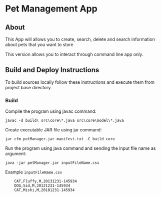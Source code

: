 Pet Management App
==================

About
-----
This App will allows you to create, search, delete and search information about pets that you want to store

This version allows you to interact through command line app only.


Build and Deploy Instructions
-----------------------------
To build sources locally follow these instructions and execute them from project base directory.

### Build 
Compile the program using javac command:
 
    javac -d build\ src\core\*.java src\core\model\*.java

Create executable JAR file using jar command:

    jar cfm petManager.jar manifest.txt -C build core
    
Run the program using java command and sending the input file name as argument:
    
    java -jar petManager.jar inputFileName.csv
    
Example `inputFileName.csv`

        CAT,Fluffy,M,20131231-145934       
        DOG,Sid,M,20121231-145934
        CAT,Mishi,M,20181231-145934       



